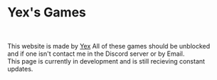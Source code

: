 <h1> Yex's Games </h1>
<br/>
<p> This website is made by <a href="https://github.com/yexex">Yex</a> All of these games should be unblocked <br> and if one isn't contact me in the Discord server or by Email. <br>This page is currently in development and is still recieving constant updates.</p>

